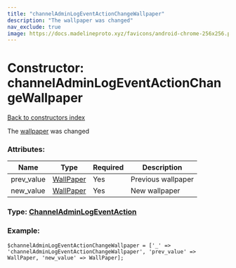 ```yaml
---
title: "channelAdminLogEventActionChangeWallpaper"
description: "The wallpaper was changed"
nav_exclude: true
image: https://docs.madelineproto.xyz/favicons/android-chrome-256x256.png
---
```

# Constructor: channelAdminLogEventActionChangeWallpaper  
[Back to constructors index](/API_docs/constructors/index.html)



The [wallpaper](https://core.telegram.org/api/wallpapers) was changed

### Attributes:

| Name     |    Type       | Required | Description |
|----------|---------------|----------|-------------|
|prev\_value|[WallPaper](/API_docs/types/WallPaper.html) | Yes|Previous wallpaper|
|new\_value|[WallPaper](/API_docs/types/WallPaper.html) | Yes|New wallpaper|



### Type: [ChannelAdminLogEventAction](/API_docs/types/ChannelAdminLogEventAction.html)


### Example:

```
$channelAdminLogEventActionChangeWallpaper = ['_' => 'channelAdminLogEventActionChangeWallpaper', 'prev_value' => WallPaper, 'new_value' => WallPaper];
```  
